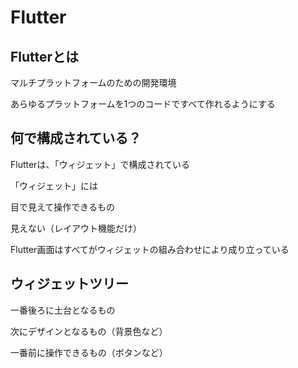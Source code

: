 # Flutter

## Flutterとは

マルチプラットフォームのための開発環境

あらゆるプラットフォームを1つのコードですべて作れるようにする

## 何で構成されている？

Flutterは、「ウィジェット」で構成されている

「ウィジェット」には

目で見えて操作できるもの

見えない（レイアウト機能だけ）

Flutter画面はすべてがウィジェットの組み合わせにより成り立っている

## ウィジェットツリー

一番後ろに土台となるもの

次にデザインとなるもの（背景色など）

一番前に操作できるもの（ボタンなど）
